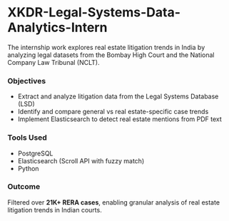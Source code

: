 # XKDR-Legal-Systems-Data-Analytics-Intern
The internship work explores real estate litigation trends in India by analyzing legal datasets from the Bombay High Court and the National Company Law Tribunal (NCLT).

###  Objectives
- Extract and analyze litigation data from the Legal Systems Database (LSD)
- Identify and compare general vs real estate-specific case trends
- Implement Elasticsearch to detect real estate mentions from PDF text

###  Tools Used
- PostgreSQL  
- Elasticsearch (Scroll API with fuzzy match)  
- Python 

###  Outcome
Filtered over **21K+ RERA cases**, enabling granular analysis of real estate litigation trends in Indian courts.
